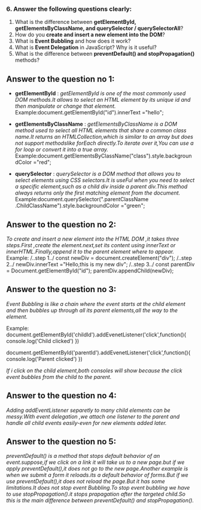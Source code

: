 ### 6. Answer the following questions clearly:

1. What is the difference between **getElementById, getElementsByClassName, and querySelector / querySelectorAll**?
2. How do you **create and insert a new element into the DOM**?
3. What is **Event Bubbling** and how does it work?
4. What is **Event Delegation** in JavaScript? Why is it useful?
5. What is the difference between **preventDefault() and stopPropagation()** methods?

## Answer to the question no 1:

- **getElementById** :
  _getElementById is one of the most commonly used DOM methods.It allows to select an HTML element by its unique id and then manipulate or change that element._
  Example:document.getElementById("id").innerText ="hello";

- **getElementsByClassName** :
  _getElementsByClassName is a DOM method used to select all HTML elements that share a common class name.It returns an HTMLCollection,which is similar to an array but does not support methodslike forEach directly.To iterate over it,You can use a for loop or convert it into a true array._
  Example:document.getElementsByClassName("class").style.backgroundColor ="red";

- **querySelector** :
  _querySelector is a DOM method that allows you to select elements using CSS selectors.It is useFul when you need to select a specific element,such as a child div inside a parent div.This method always returns only the first matching element from the document._
  Example:document.querySelector(".parentClassName .ChildClassName").style.backgroundColor ="green";

## Answer to the question no 2:

_To create and insert a new element into the HTML DOM ,it takes three steps.First ,create the element.next,set its content using innerText or innerHTML.Finally,append it to the parent element where to appear._
Example:
/..step 1../
const newDiv = document.createElement("div");
/..step 2../
newDiv.innerText ="Hello,this is my new div";
/..step 3../
const parentDiv = Document.getElementById("id");
parentDiv.appendChild(newDiv);

## Answer to the question no 3:

_Event Bubbling is like a chain where the event starts at the child element and then bubbles up through all its parent elements,all the way to the <html> element._

Example:
document.getElementById('childId').addEvenetListener('click',function(){
console.log('Child clicked')
})

document.getElementById('parentId').addEvenetListener('click',function(){
console.log('Parent clicked')
})

_If i click on the child element,both consoles will show because the click event bubbles from the child to the parent._

## Answer to the question no 4:

_Adding addEventListener separetly to many child elements can be messy.With event delegation ,we attach one listener to the parent and handle all child events easily-even for new elements added later._

## Answer to the question no 5:

_preventDefault() is a method that stops default behavior of an event.suppose,if we click on a link it will take us to a new page.but if we apply preventDefault(),it does not go to the new page.Another example is when we submit a form it reloads.its a default behavior of forms.But if we use preventDefault(),it does not reload the page.But it has some limitations.It does not stop event Bubbling.To stop event bubbling we have to use stopPropagation().it stops prapagation after the targeted child.So this is the main difference between preventDefault() and stopPropagation()._
